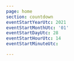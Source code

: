 ```yaml
---
page: home
section: countdown
eventStartYearUtc: 2021
eventStartMonthUtc: '01'
eventStartDayUtc: 28
eventStartHourUtc: 14
eventStartMinuteUtc: 

---
```

